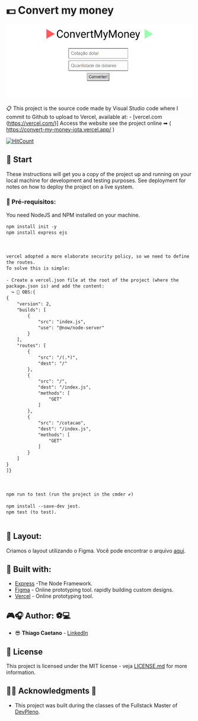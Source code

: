 # 💵 Convert my money

   
[![Welcome](/convert-my-money.png?raw=true)](https://qr-code-currl.vercel.app/api?url=https://www.figma.com/file/tnR5qeYy5AcLC65AvMs56p/Untitled?node-id=0%3A1)

📋 This project is the source code made by Visual Studio code where I commit to Github to upload to Vercel, available at:  - [vercel.com (https://vercel.com/)] Access the website see the project online ➡ ( https://convert-my-money-iota.vercel.app/ )


[![HitCount](https://hits.dwyl.com/ThiagoFullStack//Curriculum.svg)](https://qr-code-currl.vercel.app/api?url=https://www.figma.com/file/tnR5qeYy5AcLC65AvMs56p/Untitled?node-id=0%3A1)


## 🎉 Start

These instructions will get you a copy of the project up and running on your local machine for development and testing purposes. See deployment for notes on how to deploy the project on a live system.

### 📝 Pré-requisitos:

You need NodeJS and NPM installed on your machine.

```
npm install init -y 
npm install express ejs  



vercel adopted a more elaborate security policy, so we need to define the routes.
To solve this is simple:

- Create a vercel.json file at the root of the project (where the package.json is) and add the content:
  ↪ 🛑 OBS:{
{
    "version": 2,
    "builds": [
        {
            "src": "index.js",
            "use": "@now/node-server"
        }
    ],
    "routes": [
        {
            "src": "/(.*)",
            "dest": "/"
        },
        {
            "src": "/",
            "dest": "/index.js",
            "methods": [
                "GET"
            ]
        },
        {
            "src": "/cotacao",
            "dest": "/index.js",
            "methods": [
                "GET"
            ]
        }
    ]
}
]}



npm run to test (run the project in the cmder ✔)

npm install --save-dev jest.
npm test (to test).


```

## 📁 Layout:

Criamos o layout utilizando o Figma. Você pode encontrar o arquivo [aqui](https://www.figma.com/file/dPEPhRFlIpslObChaBsIrsOs/ConvertMyMoney?node-id=1%3A2).

## 📢 Built with:

* [Express](https://expressjs.com/pt-br/) -The Node Framework.
* [Figma](https://www.figma.com/) - Online prototyping tool.
rapidly building custom designs.
* [Vercel](https://vercel.com/) - Online prototyping tool.


## 🎮🎧 Author: ⚽💻 

* 😎 **Thiago Caetano** - [LinkedIn](https://www.linkedin.com/in/thiagocb2-developer-fullstack/)

## 🧾 License

This project is licensed under the MIT license - veja [LICENSE.md](LICENSE.md) for more information.

## 👨‍🎓 Acknowledgments 🎉

* This project was built during the classes of the Fullstack Master of [DevPleno](https://devpleno.com).





